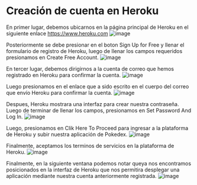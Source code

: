<h1>Creación de cuenta en Heroku</h1>


En primer lugar, debemos ubicarnos en la página principal de Heroku en el siguiente enlace https://www.heroku.com
![image](https://user-images.githubusercontent.com/111609882/198675670-17e649e3-491b-4022-af94-cc91f1a20628.png)
<br>

Posteriormente se debe presionar en el boton Sign Up for Free y llenar el formulario de registro de Heroku, luego de llenar los campos requeridos presionamos en Create Free Account.
![image](https://user-images.githubusercontent.com/111609882/198676640-22f4c120-5c88-4f79-bed8-850bbf991c3e.png)
<br>

En tercer lugar, debemos dirigirnos a la cuenta de correo que hemos registrado en Heroku para confirmar la cuenta.
![image](https://user-images.githubusercontent.com/111609882/198677091-a336bbdd-d81a-4389-be46-3de3c03fac83.png)
<br>

Luego presionamos en el enlace que a sido escrito en el cuerpo del correo que envío Heroku para confirmar la cuenta.
![image](https://user-images.githubusercontent.com/111609882/198677438-ae412d1a-0295-4530-9838-ca4a207f5e64.png)
<br>

Despues, Heroku mostrara una interfaz para crear nuestra contraseña. Luego de terminar de llenar los campos, presionamos en Set Password And Log In.
![image](https://user-images.githubusercontent.com/111609882/198678833-7da77edc-63be-4231-a9dc-6b3d79dc5c71.png)
<br>

Luego, presionamos en Clik Here To Proceed para ingresar a la plataforma de Heroku y subir nuestra aplicación de Pokedex.
![image](https://user-images.githubusercontent.com/111609882/198679202-d01619d5-0cb1-4fcc-b2da-12c0b8831756.png)
<br>

Finalmente, aceptamos los terminos de servicios en la plataforma de Heroku.
![image](https://user-images.githubusercontent.com/111609882/198679529-42bcb293-ae19-49f5-b966-48d6b09b7617.png)
<br>

Finalmente, en la siguiente ventana podemos notar queya nos encontramos posicionados en la interfaz de Heroku que nos permitira desplegar una aplicación mediante nuestra cuenta anteriormente registrada.
![image](https://user-images.githubusercontent.com/111609882/198679724-6ee17258-21ac-408c-82c0-3d9dee671e48.png)
